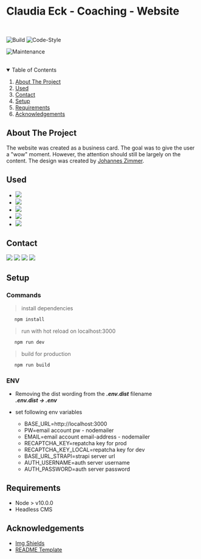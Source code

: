<h1>Claudia Eck - Coaching - Website</h1>  
<br>

![Build][build]
![Code-Style][code-style]

![Maintenance][maintained-shield]
<br><br>

<details open="open">
  <summary>Table of Contents</summary>
  <ol>
    <li>
      <a href="#about-the-project">About The Project</a>
    </li>
    <li><a href="#used">Used</a></li>
    <li><a href="#contact">Contact</a></li>
    <li><a href="setup">Setup</a></li>
    <li><a href="#requirements">Requirements</a></li>    
    <li><a href="#acknowledgements">Acknowledgements</a></li>
  </ol>
</details>

## About The Project

The website was created as a business card. The goal was to give the user a "wow" moment. However, the attention should still be largely on the content. The design was created by [Johannes Zimmer](https://johannes-portfolio-9bd3ff97ac7e5035ea33.webflow.io/).

## Used

- [![][logo-nuxt]](https://nuxtjs.org/)
- [![][logo-vuetify]](https://vuetifyjs.com/)
- [![][logo-express]](https://expressjs.com/de/)
- [![][logo-nodemailer]](https://nodemailer.com/about/)
- [![][logo-heroku]](https://www.heroku.com/)

## Contact

[![][link-name]](https://github.com/H3nSte1n) [![][link-email]](mailto:hello@steinhauer.dev) [![][link-twitter]](https://twitter.com/H3nSte1n) [![][link-medium]](https://henrysteinhauer.medium.com/)

## Setup

### Commands

> install dependencies

```sh
   npm install
```

> run with hot reload on localhost:3000

```sh
   npm run dev
```

> build for production

```sh
   npm run build
```

### ENV

- Removing the dist wording from the **_.env.dist_** filename\
  **_.env.dist -> .env_**

- set following env variables
  - BASE_URL=http://localhost:3000
  - PW=email account pw - nodemailer
  - EMAIL=email account email-address - nodemailer
  - RECAPTCHA_KEY=repatcha key for prod
  - RECAPTCHA_KEY_LOCAL=repatcha key for dev
  - BASE_URL_STRAPI=strapi server url
  - AUTH_USERNAME=auth server username
  - AUTH_PASSWORD=auth server password

## Requirements

- Node > v10.0.0
- Headless CMS

## Acknowledgements

- [Img Shields](https://shields.io)
- [README Template](https://github.com/othneildrew/Best-README-Template/blob/master/README.md)

<!--shield-styles-->

[style-plastic]: https://img.shields.io/badge/plastic-83A603.svg?style=plastic
[style-flat]: https://img.shields.io/badge/flat-83A603.svg?style=flat
[style-flat-square]: https://img.shields.io/badge/flat_square-83A603.svg?style=flat-square
[style-for-the-badge]: https://img.shields.io/badge/for_the_badge-83A603.svg?style=for-the-badge
[style-social]: https://img.shields.io/badge/social-83A603.svg?style=social
[logo-blue]: https://img.shields.io/badge/blue-83A603.svg?logo=github&logoColor=blue
[logo-green]: https://img.shields.io/badge/green-83A603.svg?logo=kotlin&logoColor=green
[logo-black]: https://img.shields.io/badge/black-83A603.svg?logo=medium&logoColor=black
[color-blue]: https://img.shields.io/badge/blue-83A603.svg?color=blue
[color-green]: https://img.shields.io/badge/green-83A603.svg?green=green
[color-black]: https://img.shields.io/badge/black-83A603.svg?color=black
[link-name]: https://img.shields.io/badge/Henry_Steinhauer-469C90.svg?link=https://github.com/
[link-email]: https://img.shields.io/badge/Mail-informational?style=flat&logo=Minutemailer&logoColor=white&color=469C90
[link-twitter]: https://img.shields.io/badge/Twitter-informational?style=flat&logo=Twitter&logoColor=white&color=469C90
[link-github]: https://img.shields.io/badge/Github-informational?style=flat&logo=GitHub&logoColor=white&color=469C90
[link-medium]: https://img.shields.io/badge/Medium-informational?style=flat&logo=Medium&logoColor=white&color=469C90
[logo-nuxt]: https://img.shields.io/badge/Nuxt-informational?style=flat&logo=nuxt.js&logoColor=white&color=469C90
[logo-vuetify]: https://img.shields.io/badge/Vuetify-informational?style=flat&logo=vuetify&logoColor=white&color=469C90
[logo-express]: https://img.shields.io/badge/Express-informational?style=flat&logoColor=white&color=469C90
[logo-nodemailer]: https://img.shields.io/badge/Nodemailer-informational?style=flat&logoColor=white&color=469C90
[logo-heroku]: https://img.shields.io/badge/Heroku-informational?style=flat&logo=heroku&logoColor=white&color=469C90

<!--infos-->

[build]: https://github.com/H3nSte1n/c-business-website/workflows/Build/badge.svg?style=flat
[code-style]: https://github.com/H3nSte1n/c-business-website/workflows/Code-Style/badge.svg?style=flat
[maintained-shield]: https://img.shields.io/badge/Maintained%3F-yes-green.svg?style=flat
[release-shield]: https://img.shields.io/github/release/H3nSte1n/coverage-badge-creator.svg?style=flat
[release-url]: https://GitHub.com/H3nSte1n/coverage-badge-creator/releases/
[issues-shield]: https://img.shields.io/github/issues/H3nSte1n/coverage-badge-creator.svg?style=flat
[issues-url]: https://github.com/H3nSte1n/coverage-badge-creator/issues
[license-shield]: https://img.shields.io/badge/License-MIT-yellow.svg?style=flat
[license-url]: https://github.com/H3nSte1n/coverage-badge-creator/blob/master/LICENSE
